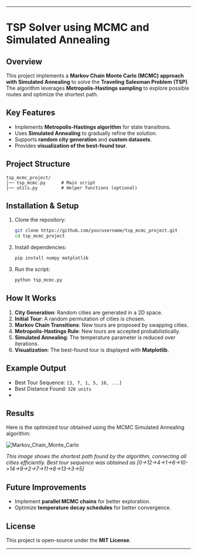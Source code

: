  

---

# **TSP Solver using MCMC and Simulated Annealing**  

## **Overview**  
This project implements a **Markov Chain Monte Carlo (MCMC) approach with Simulated Annealing** to solve the **Traveling Salesman Problem (TSP)**. The algorithm leverages **Metropolis-Hastings sampling** to explore possible routes and optimize the shortest path.  

## **Key Features**  
- Implements **Metropolis-Hastings algorithm** for state transitions.  
- Uses **Simulated Annealing** to gradually refine the solution.  
- Supports **random city generation** and **custom datasets**.  
- Provides **visualization of the best-found tour**.  

## **Project Structure**  
```
tsp_mcmc_project/
│── tsp_mcmc.py      # Main script
│── utils.py         # Helper functions (optional)

```

## **Installation & Setup**  
1. Clone the repository:  
   ```bash
   git clone https://github.com/yourusername/tsp_mcmc_project.git  
   cd tsp_mcmc_project  
   ```  
2. Install dependencies:  
   ```bash
   pip install numpy matplotlib  
   ```  
3. Run the script:  
   ```bash
   python tsp_mcmc.py  
   ```  

## **How It Works**  
1. **City Generation**: Random cities are generated in a 2D space.  
2. **Initial Tour**: A random permutation of cities is chosen.  
3. **Markov Chain Transitions**: New tours are proposed by swapping cities.  
4. **Metropolis-Hastings Rule**: New tours are accepted probabilistically.  
5. **Simulated Annealing**: The temperature parameter is reduced over iterations.  
6. **Visualization**: The best-found tour is displayed with **Matplotlib**.  

## **Example Output**  
- Best Tour Sequence: `[3, 7, 1, 5, 10, ...]`  
- Best Distance Found: `320 units`
- 
## **Results**

Here is the optimized tour obtained using the MCMC Simulated Annealing algorithm:



 ![Markov_Chain_Monte_Carlo](https://github.com/user-attachments/assets/b545f1d3-50f6-4b86-ba93-420cee1274b4)


 *This image shows the shortest path found by the algorithm, connecting all cities efficiently.*
 *Best tour sequence was obtained as [0->12->4->1->6->10->14->9->2->7->11->8->13->3->5]*







## **Future Improvements**  
- Implement **parallel MCMC chains** for better exploration.  
- Optimize **temperature decay schedules** for better convergence.  

## **License**  
This project is open-source under the **MIT License**.  

---

